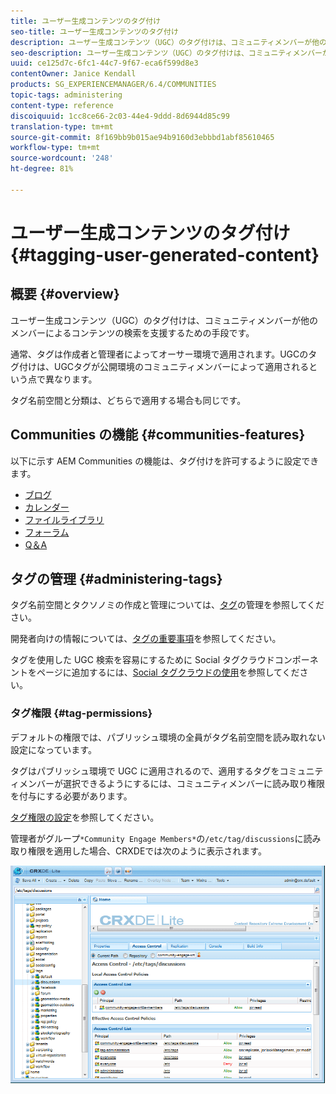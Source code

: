 ```yaml
---
title: ユーザー生成コンテンツのタグ付け
seo-title: ユーザー生成コンテンツのタグ付け
description: ユーザー生成コンテンツ（UGC）のタグ付けは、コミュニティメンバーが他のメンバーによるコンテンツの検索を支援するための手段です
seo-description: ユーザー生成コンテンツ（UGC）のタグ付けは、コミュニティメンバーが他のメンバーによるコンテンツの検索を支援するための手段です
uuid: ce125d7c-6fc1-44c7-9f67-eca6f599d8e3
contentOwner: Janice Kendall
products: SG_EXPERIENCEMANAGER/6.4/COMMUNITIES
topic-tags: administering
content-type: reference
discoiquuid: 1cc8ce66-2c03-44e4-9ddd-8d6944d85c99
translation-type: tm+mt
source-git-commit: 8f169bb9b015ae94b9160d3ebbbd1abf85610465
workflow-type: tm+mt
source-wordcount: '248'
ht-degree: 81%

---
```



# ユーザー生成コンテンツのタグ付け {#tagging-user-generated-content}

## 概要 {#overview}

ユーザー生成コンテンツ（UGC）のタグ付けは、コミュニティメンバーが他のメンバーによるコンテンツの検索を支援するための手段です。

通常、タグは作成者と管理者によってオーサー環境で適用されます。UGCのタグ付けは、UGCタグが公開環境のコミュニティメンバーによって適用されるという点で異なります。

タグ名前空間と分類は、どちらで適用する場合も同じです。

## Communities の機能  {#communities-features}

以下に示す AEM Communities の機能は、タグ付けを許可するように設定できます。

* [ブログ](blog-feature.md)
* [カレンダー](calendar.md)
* [ファイルライブラリ](file-library.md)
* [フォーラム](forum.md#configuretheaddedforum)
* [Q＆A](working-with-qna.md)

## タグの管理  {#administering-tags}

タグ名前空間とタクソノミの作成と管理については、[タグ](../../help/sites-administering/tags.md#tagging-console)の管理を参照してください。

開発者向けの情報については、[タグの重要事項](tag.md)を参照してください。

タグを使用した UGC 検索を容易にするために Social タグクラウドコンポーネントをページに追加するには、[Social タグクラウドの使用](tagcloud.md)を参照してください。

### タグ権限 {#tag-permissions}

デフォルトの権限では、パブリッシュ環境の全員がタグ名前空間を読み取れない設定になっています。

タグはパブリッシュ環境で UGC に適用されるので、適用するタグをコミュニティメンバーが選択できるようにするには、コミュニティメンバーに読み取り権限を付与にする必要があります。

[タグ権限の設定](../../help/sites-administering/tags.md#setting-tag-permissions)を参照してください。

管理者がグループ`*Community Engage Members*`の`/etc/tag/discussions`に読み取り権限を適用した場合、CRXDEでは次のように表示されます。

![chlimage_1-74](assets/chlimage_1-74.png)

